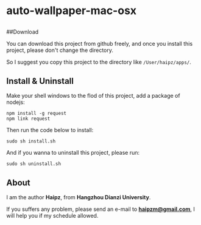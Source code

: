 # auto-wallpaper-mac-osx

## 

##Download

You can download this project from github freely, and once you install this project, please don't change the directory.

So I suggest you copy this project to the directory like `/User/haipz/apps/`.

## Install & Uninstall

Make your shell windows to the flod of this project, add a package of nodejs:

```
npm install -g request
npm link request
```

Then run the code below to install:

```
sudo sh install.sh
```

And if you wanna to uninstall this project, please run:

```
sudo sh uninstall.sh
```

## About

I am the author **Haipz**, from **Hangzhou Dianzi University**.

If you suffers any problem, please send an e-mail to **haipzm@gmail.com**, I will help you if my schedule allowed.